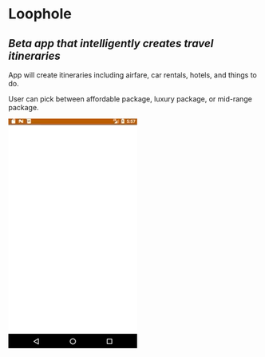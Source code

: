 # Loophole
## _Beta app that intelligently creates travel itineraries_
App will create itineraries including airfare, car rentals, hotels, and things to do.

User can pick between affordable package, luxury package, or mid-range package.

![](loophole-preview.gif)

